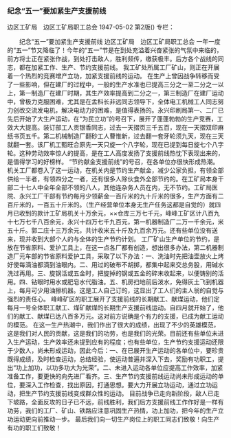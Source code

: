 ### 纪念“五一”要加紧生产支援前线
边区工矿局　边区工矿局职工总会
1947-05-02
第2版()
专栏：

　　纪念“五一”要加紧生产支援前线
    边区工矿局　边区工矿局职工总会
    一年一度的“五一”节又降临了！今年的“五一”节是在到处充溢着兴奋紧张的气氛中来临的，前方将士正在紧张作战，到处打击敌人，胜利频传，缴获极丰。后方各个战线的同志，都在加紧工作、生产、节约支援前线。
    我工矿处所属工厂矿山，则正在开展着一个热烈的竞赛增产立功，加紧支援前线的运动。
    在生产上曾因战争转移而受了一些影响，但在建厂的过程中，一般的生产水准也已提高三分之一至二分之一以上，第一制造厂在建厂时期，其生产效率提高到二分之一，第三制造厂在建厂运动中，曾极力克服困难，尤其是在孟科长非远同志领导下，全体电工机械工人同志努力创改交流发电机，解决电动力的困难，是值得表扬的。永兴印刷局第一、二厂已先后开始了大生产运动，在“为民立功”的号召下，展开了蓬蓬勃勃的生产竞赛，工效大大提高。装订部工人贡银香同志，过去一天摺页三千五百，现在一天摺双印麻纸书页五千。第二机械制造厂翻砂工人曹惟新，过去翻一套牙轮须九天，现在三天就翻一套。该厂机工甄旺合原先一天只旋一个八字轮，现在已提到每日旋七个八字轮。这种劳动效率惊人的提高，是在工人高度发扬了支援前线热忱下表现出来的，是值得学习的好榜样。
    “节约献金支援前线”的号召，在各单位亦很快形成热潮。机关工厂都卷入了这一运动，在机关内是节约生产献金，减少公家负担，有领全部供给一半者，有领四分之一者，还有很多人除伙食外全部节约的。在工矿局本身干部二十七人中全年全部不领的八人，其他连杂务人员在内，无不节约。工矿局医院、永兴工厂干部有节约每月少领薪金一百斤米的九十斤米的很多，生产方面有二百斤米的，一百五十斤米的。（生产经营单位本身无生产任务这都是自觉的）就四月已收到的款计工矿局机关十万余元，××仓库三万七千元，峰峰工矿区计八百九十七万七千八百余元，永兴十四万七千九百元，第一机器制造厂二万一千余元，米五十斤。郭二庄十三万余元，共计收米五十斤及九百余万元。还有些单位没有送来，现并收到大部个人的与全体的生产节约计划。
    工厂矿山生产单位的节约，是放在节省原料、爱护工具上，在这一点各厂都有创造，想出很多办法，第二机器制造厂元车部的节省原料爱护工具，采取了以下办法：一、洗油时先把油壶放火上烤好使每滴油都滴到油眼内。二、用过的破布不胡掷，都集中起来交总务股，用碱水洗过再用。三、旋钢活或五金时，把旋掉的钢或五金的碎末收起来，以便铸别的活用。四、钻眼时用水或肥皂水代脂油。五、机房扫地前后泼水，免得灰土飞到机器上，每月可少用油擦机器。这是工人自己订的，这显出了工人们的主人翁的自觉与强烈的责任心。
    峰峰矿区的职工展开了支援前线的长期献工、献煤运动，他们定每月一号全体职工献工、煤矿献煤的长期生产支援前线运动。自四月就开始了，他们的献工、献煤已达八百多万元。这对前方说确是个有力的支援，已成为献工运动的模范。
    在这一生产热潮中，我们作出了很大的成绩，出现了不少的英雄模范，这是我们对人民的贡献，这是我们的功劳，也是我们的光荣。目前还有些单位未进入生产运动，生产效率还未提到应有的程度；也有些单位，生产节约支援运动还限于少数人，尚未形成运动，因此今后：一、在已展开生产运动的各单位中，要珍贵既得成绩，及时检查运动，总结经验，使运动普遍并深入下去，奖励有功职工，提出“功上加功，以功多功大为光荣”。二、未进入运动各单位应提高工作效率，加紧准备工作，要更快的向先进厂看齐。三、生产节约支援前线运动尚未形成运动的单位，要深入工作检查，找出原因，打通思想。要大力开展立功运动，通过立功运动，把生产节约支援前线变成群众性的运动。
    目前战争已走向新阶段，敌人已走下坡路，全面反攻的日子已不远，前线胜利，我们后方支援前线工作作好是一样有功劳，我们的工厂、矿山、铁路应注意巩固生产热情，功上加功，把今年的生产立功运动更向前推动一步。
    最后我们向一切生产岗位上的职工同志们致敬！向生产有功的职工们致敬！
